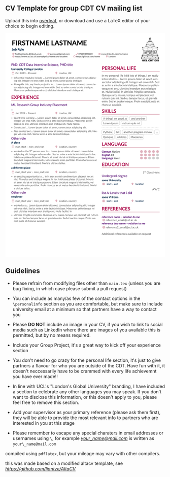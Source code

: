 ## CV Template for group CDT CV mailing list

Upload this into [overleaf](https://www.overleaf.com), or download and use a LaTeX editor of your choice to begin editing.

![Preview Compile](./images/preview.png)

## Guidelines
- Please refrain from modifying files other than `main.tex` (unless you are bug fixing, in which case please submit a pull request)

- You can include as many/as few of the contact options in the `\personalinfo` section as you are comfortable, but make sure to include university email at a minimum so that partners have a way to contact you

- Please **DO NOT** include an image in your CV, if you wish to link to social media such as LinkedIn where there are images of you available this is permitted, but by no means required.

- Include your Group Project, it's a great way to kick off your experience section

- You don't need to go crazy for the personal life section, it's just to give partners a flavour for who you are outside of the CDT. Have fun with it, it doesn't neccessarily have to be crammed with every life achievemnt you have ever made!!

- In line with UCL's "London's Global University" branding, I have included a section to celebrate any other languages you may speak. If you don't want to disclose this information, or this doesn't apply to you, please feel free to remove this section.

- Add your supervisor as your primary reference (please ask them first), they will be able to provide the most relevant info to partners who are interested in you at this stage

- Please remember to escape any special charaters in email addresses or usernames using `\`, for example *your_name@mail.com* is written as `your\_name@mail.com`


 

compiled using `pdflatex`, but your mileage may vary with other compilers.

this was made based on a modified altacv template, see *https://github.com/liantze/AltaCV*

